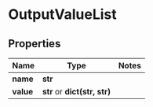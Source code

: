 # OutputValueList

## Properties
Name | Type | Notes
------------ | ------------- | -------------
**name** | **str** |
**value** | **str** or **dict(str, str)** |


